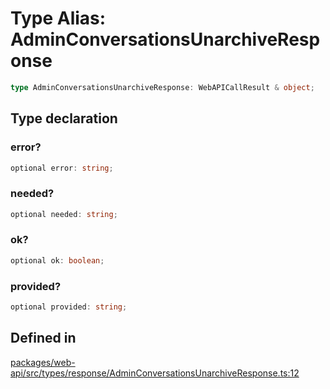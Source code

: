 # Type Alias: AdminConversationsUnarchiveResponse

```ts
type AdminConversationsUnarchiveResponse: WebAPICallResult & object;
```

## Type declaration

### error?

```ts
optional error: string;
```

### needed?

```ts
optional needed: string;
```

### ok?

```ts
optional ok: boolean;
```

### provided?

```ts
optional provided: string;
```

## Defined in

[packages/web-api/src/types/response/AdminConversationsUnarchiveResponse.ts:12](https://github.com/slackapi/node-slack-sdk/blob/main/packages/web-api/src/types/response/AdminConversationsUnarchiveResponse.ts#L12)
